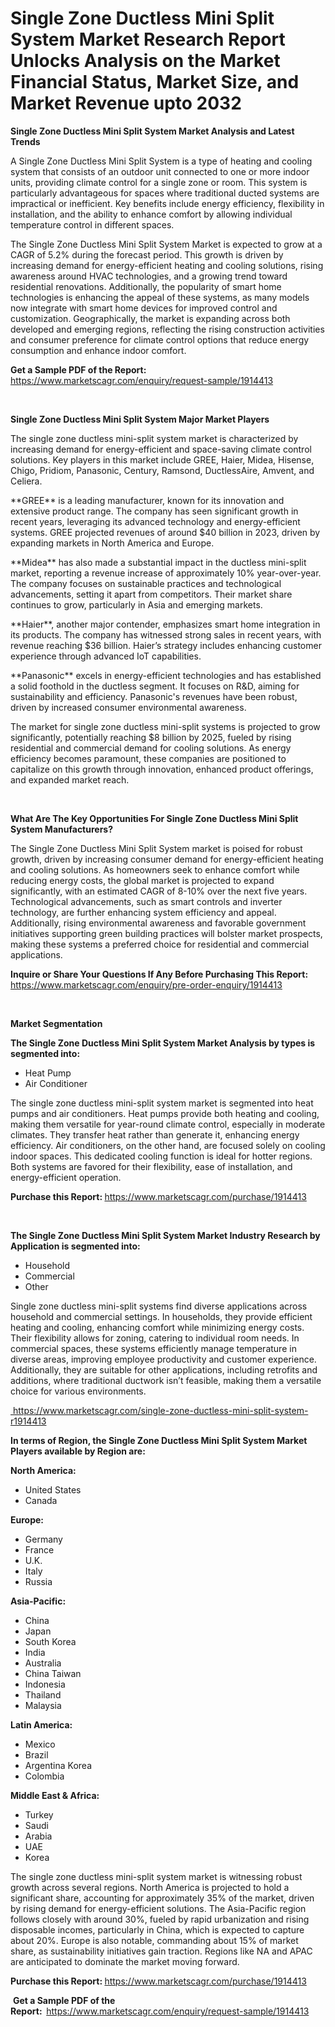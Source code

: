 <p><h1>Single Zone Ductless Mini Split System Market Research Report Unlocks Analysis on the Market Financial Status, Market Size, and Market Revenue upto 2032</h1></p><p><strong>Single Zone Ductless Mini Split System Market Analysis and Latest Trends</strong></p>
<p><p>A Single Zone Ductless Mini Split System is a type of heating and cooling system that consists of an outdoor unit connected to one or more indoor units, providing climate control for a single zone or room. This system is particularly advantageous for spaces where traditional ducted systems are impractical or inefficient. Key benefits include energy efficiency, flexibility in installation, and the ability to enhance comfort by allowing individual temperature control in different spaces.</p><p>The Single Zone Ductless Mini Split System Market is expected to grow at a CAGR of 5.2% during the forecast period. This growth is driven by increasing demand for energy-efficient heating and cooling solutions, rising awareness around HVAC technologies, and a growing trend toward residential renovations. Additionally, the popularity of smart home technologies is enhancing the appeal of these systems, as many models now integrate with smart home devices for improved control and customization. Geographically, the market is expanding across both developed and emerging regions, reflecting the rising construction activities and consumer preference for climate control options that reduce energy consumption and enhance indoor comfort.</p></p>
<p><strong>Get a Sample PDF of the Report:&nbsp;</strong> <a href="https://www.marketscagr.com/enquiry/request-sample/1914413?utm_campaign=2667&utm_medium=2&utm_source=Github&utm_content=ia&utm_term=12042025&utm_id=single-zone-ductless-mini-split-system">https://www.marketscagr.com/enquiry/request-sample/1914413</a></p>
<p>&nbsp;</p>
<p><strong>Single Zone Ductless Mini Split System Major Market Players</strong></p>
<p><p>The single zone ductless mini-split system market is characterized by increasing demand for energy-efficient and space-saving climate control solutions. Key players in this market include GREE, Haier, Midea, Hisense, Chigo, Pridiom, Panasonic, Century, Ramsond, DuctlessAire, Amvent, and Celiera.</p><p>**GREE** is a leading manufacturer, known for its innovation and extensive product range. The company has seen significant growth in recent years, leveraging its advanced technology and energy-efficient systems. GREE projected revenues of around $40 billion in 2023, driven by expanding markets in North America and Europe.</p><p>**Midea** has also made a substantial impact in the ductless mini-split market, reporting a revenue increase of approximately 10% year-over-year. The company focuses on sustainable practices and technological advancements, setting it apart from competitors. Their market share continues to grow, particularly in Asia and emerging markets.</p><p>**Haier**, another major contender, emphasizes smart home integration in its products. The company has witnessed strong sales in recent years, with revenue reaching $36 billion. Haier’s strategy includes enhancing customer experience through advanced IoT capabilities.</p><p>**Panasonic** excels in energy-efficient technologies and has established a solid foothold in the ductless segment. It focuses on R&D, aiming for sustainability and efficiency. Panasonic's revenues have been robust, driven by increased consumer environmental awareness.</p><p>The market for single zone ductless mini-split systems is projected to grow significantly, potentially reaching $8 billion by 2025, fueled by rising residential and commercial demand for cooling solutions. As energy efficiency becomes paramount, these companies are positioned to capitalize on this growth through innovation, enhanced product offerings, and expanded market reach.</p></p>
<p>&nbsp;</p>
<p><strong>What Are The Key Opportunities For Single Zone Ductless Mini Split System Manufacturers?</strong></p>
<p><p>The Single Zone Ductless Mini Split System market is poised for robust growth, driven by increasing consumer demand for energy-efficient heating and cooling solutions. As homeowners seek to enhance comfort while reducing energy costs, the global market is projected to expand significantly, with an estimated CAGR of 8-10% over the next five years. Technological advancements, such as smart controls and inverter technology, are further enhancing system efficiency and appeal. Additionally, rising environmental awareness and favorable government initiatives supporting green building practices will bolster market prospects, making these systems a preferred choice for residential and commercial applications.</p></p>
<p><strong>Inquire or Share Your Questions If Any Before Purchasing This Report:</strong> <a href="https://www.marketscagr.com/enquiry/pre-order-enquiry/1914413?utm_campaign=2667&utm_medium=2&utm_source=Github&utm_content=ia&utm_term=12042025&utm_id=single-zone-ductless-mini-split-system">https://www.marketscagr.com/enquiry/pre-order-enquiry/1914413</a></p>
<p>&nbsp;</p>
<p><strong>Market Segmentation</strong></p>
<p><strong>The Single Zone Ductless Mini Split System Market Analysis by types is segmented into:</strong></p>
<p><ul><li>Heat Pump</li><li>Air Conditioner</li></ul></p>
<p><p>The single zone ductless mini-split system market is segmented into heat pumps and air conditioners. Heat pumps provide both heating and cooling, making them versatile for year-round climate control, especially in moderate climates. They transfer heat rather than generate it, enhancing energy efficiency. Air conditioners, on the other hand, are focused solely on cooling indoor spaces. This dedicated cooling function is ideal for hotter regions. Both systems are favored for their flexibility, ease of installation, and energy-efficient operation.</p></p>
<p><strong>Purchase this Report:&nbsp;</strong><a href="https://www.marketscagr.com/purchase/1914413?utm_campaign=2667&utm_medium=2&utm_source=Github&utm_content=ia&utm_term=12042025&utm_id=single-zone-ductless-mini-split-system">https://www.marketscagr.com/purchase/1914413</a></p>
<p>&nbsp;</p>
<p><strong>The Single Zone Ductless Mini Split System Market Industry Research by Application is segmented into:</strong></p>
<p><ul><li>Household</li><li>Commercial</li><li>Other</li></ul></p>
<p><p>Single zone ductless mini-split systems find diverse applications across household and commercial settings. In households, they provide efficient heating and cooling, enhancing comfort while minimizing energy costs. Their flexibility allows for zoning, catering to individual room needs. In commercial spaces, these systems efficiently manage temperature in diverse areas, improving employee productivity and customer experience. Additionally, they are suitable for other applications, including retrofits and additions, where traditional ductwork isn’t feasible, making them a versatile choice for various environments.</p></p>
<p><a href="https://www.marketscagr.com/single-zone-ductless-mini-split-system-r1914413?utm_campaign=2667&utm_medium=2&utm_source=Github&utm_content=ia&utm_term=12042025&utm_id=single-zone-ductless-mini-split-system">&nbsp;https://www.marketscagr.com/single-zone-ductless-mini-split-system-r1914413</a></p>
<p><strong>In terms of Region, the Single Zone Ductless Mini Split System Market Players available by Region are:</strong></p>
<p>
    <p> <strong> North America: </strong>
        <ul>
            <li>United States</li>
            <li>Canada</li>
        </ul>
        </p> 
    <p> <strong> Europe: </strong>
        <ul>
            <li>Germany</li>
            <li>France</li>
            <li>U.K.</li>
            <li>Italy</li>
            <li>Russia</li>
        </ul>
        </p> 
    <p> <strong> Asia-Pacific: </strong>
        <ul>
            <li>China</li>
            <li>Japan</li>
            <li>South Korea</li>
            <li>India</li>
            <li>Australia</li>
            <li>China Taiwan</li>
            <li>Indonesia</li>
            <li>Thailand</li>
            <li>Malaysia</li>
        </ul>
        </p> 
    <p> <strong> Latin America: </strong>
        <ul>
            <li>Mexico</li>
            <li>Brazil</li>
            <li>Argentina Korea</li>
            <li>Colombia</li>
        </ul>
        </p> 
    <p> <strong> Middle East & Africa: </strong>
        <ul>
            <li>Turkey</li>
            <li>Saudi</li>
            <li>Arabia</li>
            <li>UAE</li>
            <li>Korea</li>
        </ul>
    </p>
    </p>
<p><p>The single zone ductless mini-split system market is witnessing robust growth across several regions. North America is projected to hold a significant share, accounting for approximately 35% of the market, driven by rising demand for energy-efficient solutions. The Asia-Pacific region follows closely with around 30%, fueled by rapid urbanization and rising disposable incomes, particularly in China, which is expected to capture about 20%. Europe is also notable, commanding about 15% of market share, as sustainability initiatives gain traction. Regions like NA and APAC are anticipated to dominate the market moving forward.</p></p>
<p><strong>Purchase this Report: </strong><a href="https://www.marketscagr.com/purchase/1914413?utm_campaign=2667&utm_medium=2&utm_source=Github&utm_content=ia&utm_term=12042025&utm_id=single-zone-ductless-mini-split-system">https://www.marketscagr.com/purchase/1914413</a></p>
<p>&nbsp;<strong>Get a Sample PDF of the Report:&nbsp;&nbsp;</strong><a href="https://www.marketscagr.com/enquiry/request-sample/1914413?utm_campaign=2667&utm_medium=2&utm_source=Github&utm_content=ia&utm_term=12042025&utm_id=single-zone-ductless-mini-split-system">https://www.marketscagr.com/enquiry/request-sample/1914413</a></p>
<p><strong></strong></p>
<p><p></p><p></p><p></p></p>